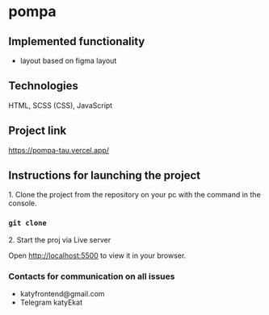 # pompa

## Implemented functionality

<ul>
    <li>layout based on figma layout</li>
</ul>

## Technologies

HTML, SCSS (CSS), JavaScript

## Project link

https://pompa-tau.vercel.app/

## Instructions for launching the project
<p>1. Clone the project from the repository on your pc with the command in the console.</p>

### `git clone`

<p>2. Start the proj via Live server</p>

Open [http://localhost:5500](http://localhost:5500) to view it in your browser.


### Contacts for communication on all issues

<ul>
    <li>katyfrontend@gmail.com</li>
    <li>Telegram katyEkat</li>
</ul>
